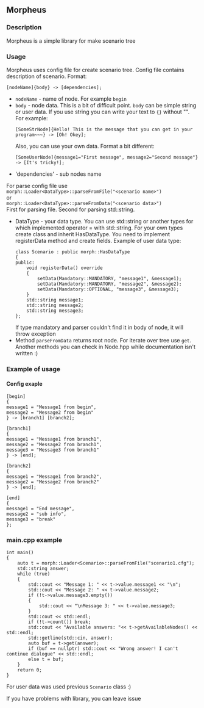 ## Morpheus
### Description
Morpheus is a simple library for make scenario tree

### Usage
Morpheus uses config file for create scenario tree. Config file contains description of scenario. Format:<br>
```
[nodeName]{body} -> [dependencies];
```
- `nodeName` - name of node. For example `begin`
- `body` - node data. This is a bit of difficult point. `body` can be simple string or user data.
If you use string you can write your text to `{}` without "". For example:<br> 
    ```
    [SomeStrNode]{Hello! This is the message that you can get in your program~~~} -> [Oh! Okey];
    ```
    Also, you can use your own data. Format a bit different:<br>
    ```
    [SomeUserNode]{message1="First message", message2="Second message"} -> [It's tricky!];
    ```
- 'dependencies' - sub nodes name

For parse config file use<br>
`morph::Loader<DataType>::parseFromFile("<scenario name>")`<br>
or <br>
`morph::Loader<DataType>::parseFromData("<scenario data>")`<br>
First for parsing file. Second for parsing std::string.
- DataType - your data type. You can use std::string or another types for which implemented operator = with std::string.
For your own types create class and inherit HasDataType. You need to implement registerData method and create fields.
Example of user data type:<br>
    ```
    class Scenario : public morph::HasDataType
    {
    public:
        void registerData() override
        {
            setData(Mandatory::MANDATORY, "message1", &message1);
            setData(Mandatory::MANDATORY, "message2", &message2);
            setData(Mandatory::OPTIONAL, "message3", &message3);
        }
        std::string message1;
        std::string message2;
        std::string message3;
    };
    ```
    If type mandatory and parser couldn't find it in body of node, it will throw exception
- Method `parseFromData` returns root node. For iterate over tree use `get`. Another methods you can check in Node.hpp
while documentation isn't written :)

### Example of usage
#### Config exaple
```
[begin]
{
message1 = "Message1 from begin",
message2 = "Message2 from begin"
} -> [branch1] [branch2];

[branch1]
{
message1 = "Message1 from branch1",
message2 = "Message2 from branch1",
message3 = "Message3 from branch1"
} -> [end];

[branch2]
{
message1 = "Message1 from branch2",
message2 = "Message2 from branch2"
} -> [end];

[end]
{
message1 = "End message",
message2 = "sub info",
message3 = "break"
};
```
### main.cpp example
```
int main()
{
	auto t = morph::Loader<Scenario>::parseFromFile("scenario1.cfg");
	std::string answer;
	while (true)
	{
		std::cout << "Message 1: " << t->value.message1 << "\n";
		std::cout << "Message 2: " << t->value.message2;
		if (!t->value.message3.empty())
		{
			std::cout << "\nMessage 3: " << t->value.message3;
		}
		std::cout << std::endl;
		if (!t->count()) break;
		std::cout << "Available answers: "<< t->getAvailableNodes() << std::endl;
		std::getline(std::cin, answer);
		auto buf = t->get(answer);
		if (buf == nullptr) std::cout << "Wrong answer! I can't continue dialogue" << std::endl;
		else t = buf;
	}
    return 0;
}
```

For user data was used previous `Scenario` class :)

If you have problems with library, you can leave issue
